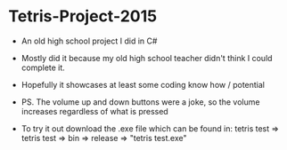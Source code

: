 # Tetris-Project-2015
- An old high school project I did in C#
- Mostly did it because my old high school teacher didn't think I could complete it.
- Hopefully it showcases at least some coding know how / potential
- PS. The volume up and down buttons were a joke, so the volume increases regardless of what is pressed

- To try it out download the .exe file which can be found in:
  tetris test => tetris test => bin => release => "tetris test.exe"
